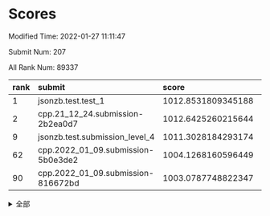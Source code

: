 # Scores

Modified Time: 2022-01-27 11:11:47

Submit Num: 207

All Rank Num: 89337

| rank |               submit               |       score        |       sigma        | pk_num |
| :--- | :--------------------------------- | :----------------- | :----------------- | :----- |
| 1    | jsonzb.test.test_1                 | 1012.8531809345188 | 0.8103258250947066 | 1725   |
| 2    | cpp.21_12_24.submission-2b2ea0d7   | 1012.6425260215644 | 0.7999505180519413 | 1725   |
| 9    | jsonzb.test.submission_level_4     | 1011.3028184293174 | 0.7690105929005481 | 1729   |
| 62   | cpp.2022_01_09.submission-5b0e3de2 | 1004.1268160596449 | 0.7198342993493757 | 1730   |
| 90   | cpp.2022_01_09.submission-816672bd | 1003.0787748822347 | 0.7181924043930104 | 1724   |


<details>
<summary>全部</summary>

| rank |                 submit                 |       score        |       sigma        | pk_num |
| :--- | :------------------------------------- | :----------------- | :----------------- | :----- |
| 1    | jsonzb.test.test_1                     | 1012.8531809345188 | 0.8103258250947066 | 1725   |
| 2    | cpp.21_12_24.submission-2b2ea0d7       | 1012.6425260215644 | 0.7999505180519413 | 1725   |
| 3    | gobigger.level_3.submission_level_3_2  | 1011.7303236477286 | 0.7740706932245411 | 1730   |
| 4    | gobigger.level_3.submission_level_3_31 | 1011.6280616600017 | 0.77705655077917   | 1728   |
| 5    | gobigger.level_3.submission_level_3_29 | 1011.5423910022457 | 0.7691628186848298 | 1726   |
| 6    | gobigger.level_3.submission_level_3_49 | 1011.360833349536  | 0.7817240600599977 | 1726   |
| 7    | gobigger.level_3.submission_level_3_30 | 1011.3108907274495 | 0.7685255052790646 | 1724   |
| 8    | gobigger.level_3.submission_level_3_41 | 1011.3075948188166 | 0.774781220951549  | 1726   |
| 9    | jsonzb.test.submission_level_4         | 1011.3028184293174 | 0.7690105929005481 | 1729   |
| 10   | gobigger.level_3.submission_level_3_42 | 1011.294272459675  | 0.7870639611131917 | 1725   |
| 11   | gobigger.level_3.submission_level_3_44 | 1011.1899458465264 | 0.7875891579394585 | 1728   |
| 12   | gobigger.level_3.submission_level_3_6  | 1010.9977306297067 | 0.7643315080375669 | 1726   |
| 13   | gobigger.level_3.submission_level_3_48 | 1010.8544371089204 | 0.7899120212510042 | 1728   |
| 14   | gobigger.level_3.submission_level_3_28 | 1010.7187622784038 | 0.7815952883887147 | 1730   |
| 15   | gobigger.level_3.submission_level_3_9  | 1010.6738418955306 | 0.7553311346254519 | 1725   |
| 16   | gobigger.level_3.submission_level_3_16 | 1010.6423972465122 | 0.7794261597539264 | 1728   |
| 17   | gobigger.level_3.submission_level_3_27 | 1010.6420937559487 | 0.7648724171882582 | 1724   |
| 18   | gobigger.level_3.submission_level_3_11 | 1010.6014686630033 | 0.7517391991587002 | 1724   |
| 19   | gobigger.level_3.submission_level_3_26 | 1010.5977448597343 | 0.7781386055026767 | 1730   |
| 20   | gobigger.level_3.submission_level_3_40 | 1010.5877316592506 | 0.7602862714312704 | 1726   |
| 21   | gobigger.level_3.submission_level_3_32 | 1010.5765957230414 | 0.7454900840640073 | 1729   |
| 22   | gobigger.level_3.submission_level_3_20 | 1010.5640931244845 | 0.7661345728913727 | 1726   |
| 23   | gobigger.level_3.submission_level_3_35 | 1010.5525666188252 | 0.7574078016465527 | 1725   |
| 24   | gobigger.level_3.submission_level_3_12 | 1010.4536909636762 | 0.7734375048051007 | 1729   |
| 25   | gobigger.level_3.submission_level_3_25 | 1010.3568695112639 | 0.766734473483043  | 1727   |
| 26   | gobigger.level_3.submission_level_3_24 | 1010.3058359872927 | 0.7578107102130611 | 1727   |
| 27   | gobigger.level_3.submission_level_3_39 | 1010.2040854740014 | 0.7457060986024948 | 1728   |
| 28   | gobigger.level_3.submission_level_3_0  | 1010.1929917711316 | 0.7575181837471072 | 1719   |
| 29   | gobigger.level_3.submission_level_3_21 | 1010.1252155701465 | 0.7585659962042904 | 1725   |
| 30   | gobigger.level_3.submission_level_3_7  | 1010.0905913141414 | 0.7658978187195323 | 1728   |
| 31   | gobigger.level_3.submission_level_3_8  | 1010.078178080685  | 0.7512712417547172 | 1723   |
| 32   | gobigger.level_3.submission_level_3_34 | 1009.931419862114  | 0.7520040580256964 | 1727   |
| 33   | gobigger.level_3.submission_level_3_23 | 1009.7592847550712 | 0.743053999521824  | 1728   |
| 34   | gobigger.level_3.submission_level_3_43 | 1009.7542953426365 | 0.7674983053916239 | 1721   |
| 35   | gobigger.level_3.submission_level_3_15 | 1009.6838621445099 | 0.7515508728337815 | 1723   |
| 36   | gobigger.level_3.submission_level_3_18 | 1009.6564321006263 | 0.7420666960904788 | 1729   |
| 37   | gobigger.level_3.submission_level_3_22 | 1009.6472042673923 | 0.7877958975673619 | 1725   |
| 38   | gobigger.level_3.submission_level_3_10 | 1009.5745844235638 | 0.749846548734375  | 1727   |
| 39   | gobigger.level_3.submission_level_3_33 | 1009.569393933936  | 0.7467546314363827 | 1733   |
| 40   | gobigger.level_3.submission_level_3_3  | 1009.5639777208781 | 0.7701626997410693 | 1725   |
| 41   | gobigger.level_3.submission_level_3_13 | 1009.4033073600594 | 0.7607441975531155 | 1728   |
| 42   | gobigger.level_3.submission_level_3_5  | 1009.2587191704293 | 0.7472462256286706 | 1725   |
| 43   | gobigger.level_3.submission_level_3_1  | 1009.1659318581837 | 0.7374416169119502 | 1726   |
| 44   | gobigger.level_3.submission_level_3_4  | 1009.1459413642169 | 0.7533444177486294 | 1723   |
| 45   | gobigger.level_3.submission_level_3_14 | 1009.1211697485095 | 0.7505861274587895 | 1723   |
| 46   | gobigger.level_3.submission_level_3_37 | 1009.0931933252767 | 0.7490519434849497 | 1721   |
| 47   | gobigger.level_3.submission_level_3_17 | 1009.0248543050795 | 0.7442554331067156 | 1723   |
| 48   | gobigger.level_3.submission_level_3_46 | 1008.8978362194516 | 0.7329612521696391 | 1726   |
| 49   | gobigger.level_3.submission_level_3_38 | 1008.8418282924314 | 0.7403144235318467 | 1725   |
| 50   | gobigger.level_3.submission_level_3_36 | 1008.8024248973916 | 0.753894719628321  | 1730   |
| 51   | gobigger.level_3.submission_level_3_47 | 1008.7983971970647 | 0.7517229812298338 | 1730   |
| 52   | gobigger.level_3.submission_level_3_19 | 1008.2521673372996 | 0.7320814323102344 | 1723   |
| 53   | gobigger.level_3.submission_level_3_45 | 1007.5078753720272 | 0.7341387290966431 | 1725   |
| 54   | gobigger.level_1.submission_level_1_23 | 1005.0915324520013 | 0.7350524302904139 | 1728   |
| 55   | gobigger.level_1.submission_level_1_20 | 1004.7673263773005 | 0.7313512338564422 | 1724   |
| 56   | gobigger.level_1.submission_level_1_40 | 1004.6384474547874 | 0.7277349300300965 | 1726   |
| 57   | gobigger.level_1.submission_level_1_7  | 1004.2448841440655 | 0.7204102574080423 | 1725   |
| 58   | gobigger.level_1.submission_level_1_45 | 1004.2046108356053 | 0.7234945468301123 | 1726   |
| 59   | gobigger.level_1.submission_level_1_16 | 1004.1982507741516 | 0.7351543475391534 | 1724   |
| 60   | gobigger.level_1.submission_level_1_5  | 1004.1873119281993 | 0.7093607925443    | 1726   |
| 61   | gobigger.level_1.submission_level_1_17 | 1004.1520716810155 | 0.7293257600837072 | 1724   |
| 62   | cpp.2022_01_09.submission-5b0e3de2     | 1004.1268160596449 | 0.7198342993493757 | 1730   |
| 63   | gobigger.level_1.submission_level_1_36 | 1004.1160969585699 | 0.7122128948395733 | 1728   |
| 64   | gobigger.level_1.submission_level_1_30 | 1003.9333214183685 | 0.7350500148474982 | 1724   |
| 65   | gobigger.level_1.submission_level_1_26 | 1003.7213617315257 | 0.7227127375778671 | 1727   |
| 66   | gobigger.level_1.submission_level_1_44 | 1003.718121442395  | 0.7341421086173828 | 1725   |
| 67   | gobigger.level_1.submission_level_1_39 | 1003.67887350989   | 0.7252048037312203 | 1728   |
| 68   | gobigger.level_1.submission_level_1_14 | 1003.6702810067455 | 0.7143889615752537 | 1725   |
| 69   | gobigger.level_1.submission_level_1_47 | 1003.6610631136601 | 0.7273832802064859 | 1725   |
| 70   | gobigger.level_1.submission_level_1_6  | 1003.655143677645  | 0.7293514586646952 | 1724   |
| 71   | gobigger.level_1.submission_level_1_27 | 1003.6171868771603 | 0.7224806291707192 | 1723   |
| 72   | gobigger.level_1.submission_level_1_3  | 1003.6131712350704 | 0.7119813143025719 | 1732   |
| 73   | gobigger.level_1.submission_level_1_33 | 1003.5743809419674 | 0.7290462585971108 | 1728   |
| 74   | gobigger.level_1.submission_level_1_2  | 1003.445808713723  | 0.7162297587317131 | 1730   |
| 75   | gobigger.level_1.submission_level_1_11 | 1003.4299798163453 | 0.7188131947911175 | 1728   |
| 76   | gobigger.level_1.submission_level_1_28 | 1003.4289325415275 | 0.7228396415455187 | 1724   |
| 77   | gobigger.level_1.submission_level_1_1  | 1003.4190668690408 | 0.7195155037716823 | 1730   |
| 78   | gobigger.level_1.submission_level_1_42 | 1003.4124568585379 | 0.7164006952804746 | 1723   |
| 79   | gobigger.level_1.submission_level_1_18 | 1003.3761020967956 | 0.7357608357704771 | 1721   |
| 80   | gobigger.level_1.submission_level_1_46 | 1003.3732767291933 | 0.7142177827174951 | 1726   |
| 81   | gobigger.level_1.submission_level_1_41 | 1003.3534374734501 | 0.7132806290731114 | 1725   |
| 82   | gobigger.level_1.submission_level_1_21 | 1003.3380015238527 | 0.7219884611032389 | 1726   |
| 83   | gobigger.level_1.submission_level_1_49 | 1003.3296239970471 | 0.7205231704812741 | 1729   |
| 84   | gobigger.level_1.submission_level_1_34 | 1003.3233100568548 | 0.7295678294165662 | 1729   |
| 85   | gobigger.level_1.submission_level_1_38 | 1003.2856440901684 | 0.713863163249154  | 1723   |
| 86   | gobigger.level_1.submission_level_1_43 | 1003.2542704539632 | 0.7205875612516918 | 1728   |
| 87   | gobigger.level_1.submission_level_1_10 | 1003.2493575961464 | 0.728738119351582  | 1726   |
| 88   | gobigger.level_1.submission_level_1_32 | 1003.2137834701775 | 0.7193765574507284 | 1727   |
| 89   | gobigger.level_1.submission_level_1_35 | 1003.081338045308  | 0.7213466333263112 | 1723   |
| 90   | cpp.2022_01_09.submission-816672bd     | 1003.0787748822347 | 0.7181924043930104 | 1724   |
| 91   | gobigger.level_1.submission_level_1_15 | 1003.0436517595712 | 0.7072222251224711 | 1723   |
| 92   | gobigger.level_1.submission_level_1_22 | 1003.029825521027  | 0.7224910748165614 | 1728   |
| 93   | gobigger.level_1.submission_level_1_25 | 1003.0288524062264 | 0.7185162760324642 | 1730   |
| 94   | gobigger.level_1.submission_level_1_24 | 1002.9412054291398 | 0.7217622897648215 | 1726   |
| 95   | gobigger.level_1.submission_level_1_13 | 1002.7573913674815 | 0.7182471793417067 | 1722   |
| 96   | gobigger.level_1.submission_level_1_4  | 1002.6308658417283 | 0.7106674967106812 | 1731   |
| 97   | gobigger.level_1.submission_level_1_48 | 1002.6271989512423 | 0.7216822472825901 | 1726   |
| 98   | gobigger.level_1.submission_level_1_37 | 1002.6009670882854 | 0.7165083115566703 | 1724   |
| 99   | gobigger.level_1.submission_level_1_19 | 1002.5979161933063 | 0.708437484535294  | 1730   |
| 100  | gobigger.level_1.submission_level_1_29 | 1002.4212911840358 | 0.7046892885156684 | 1725   |
| 101  | gobigger.level_1.submission_level_1_9  | 1002.3504423345775 | 0.7114417222068351 | 1729   |
| 102  | gobigger.level_1.submission_level_1_8  | 1002.2602024050615 | 0.7271640996838085 | 1728   |
| 103  | gobigger.level_1.submission_level_1_12 | 1002.1104525058581 | 0.7152422651814525 | 1727   |
| 104  | gobigger.level_1.submission_level_1_0  | 1001.977252259738  | 0.7087263053362672 | 1719   |
| 105  | gobigger.level_1.submission_level_1_31 | 1001.3150413895831 | 0.7145110182685825 | 1729   |
| 106  | gobigger.random.submission_random_33   | 996.9845377164394  | 0.7082513807195173 | 1725   |
| 107  | gobigger.random.submission_random_11   | 996.9638900689631  | 0.7166578927934356 | 1725   |
| 108  | gobigger.random.submission_random_28   | 996.9525228727451  | 0.7045674686111535 | 1726   |
| 109  | gobigger.random.submission_random_39   | 996.877814980276   | 0.6986980846518738 | 1724   |
| 110  | gobigger.random.submission_random_48   | 996.8433697815243  | 0.7037961271115106 | 1724   |
| 111  | gobigger.random.submission_random_23   | 996.8297715786389  | 0.7017783668957385 | 1724   |
| 112  | gobigger.random.submission_random_14   | 996.6640467209108  | 0.7095803451779823 | 1726   |
| 113  | gobigger.random.submission_random_38   | 996.6430360931427  | 0.7108594793679309 | 1724   |
| 114  | gobigger.random.submission_random_30   | 996.5813726177028  | 0.711323002738257  | 1731   |
| 115  | gobigger.random.submission_random_4    | 996.4513600140396  | 0.7189851776096453 | 1729   |
| 116  | gobigger.random.submission_random_19   | 996.3722635908889  | 0.7232636359431279 | 1729   |
| 117  | gobigger.random.submission_random_6    | 996.3400508867571  | 0.7124997625519586 | 1728   |
| 118  | gobigger.random.submission_random_22   | 996.3127799540172  | 0.7120463846431327 | 1729   |
| 119  | gobigger.random.submission_random_40   | 996.2453579451611  | 0.7132307265525869 | 1723   |
| 120  | gobigger.random.submission_random_44   | 996.2371617650942  | 0.7070853907619854 | 1723   |
| 121  | gobigger.random.submission_random_3    | 996.172123535044   | 0.7078494653553926 | 1730   |
| 122  | gobigger.random.submission_random_41   | 996.1517620387353  | 0.7109652574396426 | 1729   |
| 123  | gobigger.random.submission_random_21   | 996.1410585366758  | 0.7101532612537916 | 1729   |
| 124  | gobigger.random.submission_random_49   | 996.0848347185465  | 0.7115733049808876 | 1725   |
| 125  | gobigger.random.submission_random_36   | 996.0161052802628  | 0.7072295390186724 | 1728   |
| 126  | gobigger.random.submission_random_9    | 996.0068261726933  | 0.7079890669360606 | 1723   |
| 127  | gobigger.random.submission_random_5    | 995.9574432645121  | 0.7110718108989181 | 1727   |
| 128  | gobigger.random.submission_random_31   | 995.9275542437497  | 0.7118114090482948 | 1731   |
| 129  | gobigger.random.submission_random_43   | 995.9228810517062  | 0.7180068779920902 | 1726   |
| 130  | gobigger.random.submission_random_45   | 995.8869551561373  | 0.7248890555552647 | 1731   |
| 131  | gobigger.random.submission_random_47   | 995.8753377639724  | 0.728850642699126  | 1729   |
| 132  | gobigger.random.submission_random_46   | 995.7709302349875  | 0.727418481967875  | 1725   |
| 133  | gobigger.random.submission_random_24   | 995.744668497119   | 0.7016388820829735 | 1725   |
| 134  | gobigger.random.submission_random_37   | 995.7236438945561  | 0.7256913741845926 | 1729   |
| 135  | gobigger.random.submission_random_18   | 995.7185699570313  | 0.7045981219630838 | 1723   |
| 136  | gobigger.random.submission_random_26   | 995.7034153769957  | 0.7184460158466369 | 1725   |
| 137  | gobigger.random.submission_random_34   | 995.7031560152119  | 0.7124738740133684 | 1725   |
| 138  | gobigger.random.submission_random_29   | 995.6925866993863  | 0.7085116958932127 | 1723   |
| 139  | gobigger.random.submission_random_42   | 995.6825726086788  | 0.7017200927360187 | 1729   |
| 140  | gobigger.random.submission_random_2    | 995.5936115372045  | 0.717822045035305  | 1728   |
| 141  | gobigger.random.submission_random_1    | 995.5112983106021  | 0.7140647877339424 | 1724   |
| 142  | gobigger.random.submission_random_7    | 995.5062211042185  | 0.707406318098379  | 1725   |
| 143  | gobigger.random.submission_random_35   | 995.4955927329294  | 0.6996440221225444 | 1728   |
| 144  | gobigger.random.submission_random_25   | 995.3691640388391  | 0.7096486427116714 | 1723   |
| 145  | gobigger.random.submission_random_13   | 995.3328361460982  | 0.7178829706422212 | 1728   |
| 146  | gobigger.random.submission_random_16   | 995.2747177435228  | 0.711018962150994  | 1730   |
| 147  | gobigger.random.submission_random_32   | 995.2055569855578  | 0.7317245000599656 | 1729   |
| 148  | gobigger.random.submission_random_15   | 995.0820122062756  | 0.736797423320876  | 1725   |
| 149  | gobigger.random.submission_random_8    | 995.0638491228246  | 0.7162303452715557 | 1731   |
| 150  | gobigger.random.submission_random_27   | 995.0302631225622  | 0.7222223968606436 | 1727   |
| 151  | gobigger.random.submission_random_12   | 994.9249655248541  | 0.714078350387759  | 1726   |
| 152  | gobigger.random.submission_random_10   | 994.9112134872205  | 0.717449624644855  | 1727   |
| 153  | gobigger.random.submission_random_17   | 994.7466955425816  | 0.7147192223473771 | 1728   |
| 154  | gobigger.level_2.submission_level_2_39 | 994.5278642628168  | 0.7425360937181427 | 1729   |
| 155  | gobigger.random.submission_random_20   | 994.3202157407466  | 0.7310083323845217 | 1723   |
| 156  | gobigger.random.submission_random_0    | 994.2519498377353  | 0.7067611672365832 | 1723   |
| 157  | gobigger.level_2.submission_level_2_2  | 994.0353912906003  | 0.7217065624312182 | 1731   |
| 158  | gobigger.level_2.submission_level_2_13 | 993.8398902699385  | 0.7365473307597343 | 1729   |
| 159  | gobigger.level_2.submission_level_2_26 | 993.432582820599   | 0.729551090489061  | 1728   |
| 160  | gobigger.level_2.submission_level_2_1  | 993.4225547301342  | 0.7417217327006455 | 1724   |
| 161  | gobigger.level_2.submission_level_2_23 | 993.257985244722   | 0.7291287205621617 | 1724   |
| 162  | gobigger.level_2.submission_level_2_46 | 993.2542498678879  | 0.7330876327044721 | 1722   |
| 163  | gobigger.level_2.submission_level_2_7  | 993.1541866935154  | 0.734147123110359  | 1730   |
| 164  | gobigger.level_2.submission_level_2_29 | 993.0935891021459  | 0.7211391477890666 | 1727   |
| 165  | gobigger.level_2.submission_level_2_17 | 992.9401640952877  | 0.7346438619118848 | 1727   |
| 166  | gobigger.level_2.submission_level_2_41 | 992.8504265651512  | 0.73326869786915   | 1726   |
| 167  | gobigger.level_2.submission_level_2_31 | 992.7378095867355  | 0.7576045931413344 | 1724   |
| 168  | gobigger.level_2.submission_level_2_25 | 992.6379972086077  | 0.7471636107061136 | 1725   |
| 169  | gobigger.level_2.submission_level_2_34 | 992.5611865873722  | 0.7644261326502367 | 1723   |
| 170  | gobigger.level_2.submission_level_2_47 | 992.469677393523   | 0.7536622446263458 | 1728   |
| 171  | gobigger.level_2.submission_level_2_24 | 992.35449933706    | 0.7338850792153886 | 1727   |
| 172  | gobigger.level_2.submission_level_2_9  | 992.3221075011436  | 0.7442151852450124 | 1732   |
| 173  | gobigger.level_2.submission_level_2_49 | 992.0206693998159  | 0.7316586027093881 | 1729   |
| 174  | gobigger.level_2.submission_level_2_36 | 991.9714777455113  | 0.7581463942855918 | 1732   |
| 175  | gobigger.level_2.submission_level_2_15 | 991.9197422659062  | 0.7424308803567518 | 1723   |
| 176  | gobigger.level_2.submission_level_2_3  | 991.846486774069   | 0.7468360284016453 | 1719   |
| 177  | gobigger.level_2.submission_level_2_38 | 991.7797191968933  | 0.7587820672369054 | 1728   |
| 178  | gobigger.level_2.submission_level_2_0  | 991.7342246143124  | 0.7518517749739538 | 1726   |
| 179  | gobigger.level_2.submission_level_2_27 | 991.71735411565    | 0.7379996015792407 | 1730   |
| 180  | gobigger.level_2.submission_level_2_11 | 991.7170801198411  | 0.7381783960990687 | 1728   |
| 181  | gobigger.level_2.submission_level_2_18 | 991.7071177700872  | 0.7696101843838911 | 1724   |
| 182  | gobigger.level_2.submission_level_2_5  | 991.6910790081766  | 0.7635246474149134 | 1723   |
| 183  | gobigger.level_2.submission_level_2_8  | 991.688009228649   | 0.7475397645948227 | 1727   |
| 184  | gobigger.level_2.submission_level_2_22 | 991.6779283504918  | 0.7458781875797067 | 1726   |
| 185  | gobigger.level_2.submission_level_2_21 | 991.5325951276347  | 0.7611212430523419 | 1725   |
| 186  | gobigger.level_2.submission_level_2_35 | 991.4976505765919  | 0.7603990779645358 | 1726   |
| 187  | gobigger.level_2.submission_level_2_4  | 991.4589219368548  | 0.7633732777201124 | 1730   |
| 188  | gobigger.level_2.submission_level_2_12 | 991.4046102351996  | 0.7464290877170042 | 1730   |
| 189  | gobigger.level_2.submission_level_2_6  | 991.3744970844559  | 0.7437545132036998 | 1728   |
| 190  | gobigger.level_2.submission_level_2_32 | 991.3314718520111  | 0.7403767256805848 | 1730   |
| 191  | gobigger.level_2.submission_level_2_48 | 991.3202340426993  | 0.7394761719941092 | 1726   |
| 192  | gobigger.level_2.submission_level_2_14 | 991.1696122314186  | 0.7272098811008895 | 1724   |
| 193  | gobigger.level_2.submission_level_2_20 | 991.1396873562987  | 0.7695409080414479 | 1722   |
| 194  | gobigger.level_2.submission_level_2_33 | 991.0787566048857  | 0.7601416353704447 | 1726   |
| 195  | gobigger.level_2.submission_level_2_28 | 991.0326180118865  | 0.7651339247537644 | 1726   |
| 196  | gobigger.level_2.submission_level_2_40 | 990.9855736803961  | 0.7559962654217581 | 1724   |
| 197  | gobigger.level_2.submission_level_2_30 | 990.899010672989   | 0.7558745592150549 | 1724   |
| 198  | gobigger.level_2.submission_level_2_10 | 990.7744233855477  | 0.7564107893322015 | 1726   |
| 199  | gobigger.level_2.submission_level_2_45 | 990.6633699575854  | 0.7969067589639923 | 1726   |
| 200  | gobigger.level_2.submission_level_2_16 | 990.5994524707858  | 0.7534588416786905 | 1724   |
| 201  | gobigger.level_2.submission_level_2_44 | 990.3401797955768  | 0.7742380302436997 | 1731   |
| 202  | gobigger.level_2.submission_level_2_37 | 990.268517980148   | 0.7755489482908071 | 1727   |
| 203  | gobigger.level_2.submission_level_2_19 | 990.1841476426226  | 0.7761120810548342 | 1729   |
| 204  | gobigger.level_2.submission_level_2_42 | 990.1630361705825  | 0.747474458988352  | 1727   |
| 205  | gobigger.level_2.submission_level_2_43 | 989.3873434780368  | 0.7594834602912185 | 1727   |
| 206  | gobigger.none.submission_none_1        | 978.8431171188038  | 1.1989173024281639 | 1724   |
| 207  | gobigger.none.submission_none_0        | 975.3515083455738  | 1.3134376814880364 | 1725   |

</details>